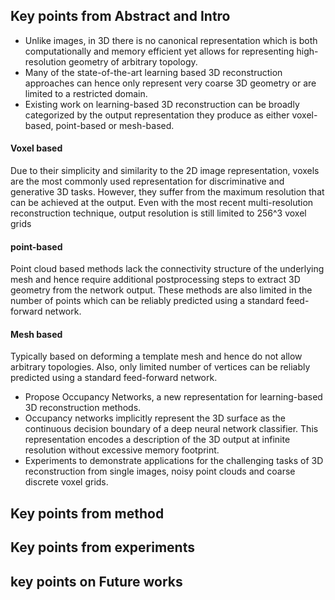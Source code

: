 ## Key points from Abstract and Intro

+ Unlike images, in 3D there is no canonical representation which is both computationally and memory efficient yet allows for representing high-resolution geometry of arbitrary topology. 
+ Many of the state-of-the-art learning based 3D reconstruction approaches can hence only represent very coarse 3D geometry or are limited to a restricted domain.
+ Existing work on learning-based 3D reconstruction can be broadly categorized by the output representation they produce as either voxel-based, point-based or mesh-based.

#### Voxel based 
Due to their simplicity and similarity to the 2D image representation, voxels are the most commonly used representation for discriminative and generative 3D tasks. However, they suffer from the maximum resolution that can be achieved at the output. Even with the most recent multi-resolution reconstruction technique, output resolution is still limited to 256^3 voxel grids

#### point-based 
Point cloud based methods lack the connectivity structure of the underlying mesh and hence require additional postprocessing steps to extract 3D geometry from the network output. These methods are also limited in the number of points which can be reliably predicted using a standard feed-forward network.

#### Mesh based
Typically based on deforming a template mesh and hence do not allow arbitrary topologies. Also, only limited number of vertices can be reliably predicted using a standard feed-forward network.

+ Propose Occupancy Networks, a new representation for learning-based 3D reconstruction methods.
+ Occupancy networks implicitly represent the 3D surface as the continuous decision boundary of a deep neural network classifier. This representation encodes a description of the 3D output at infinite resolution without excessive memory footprint.
+ Experiments to demonstrate applications for the challenging tasks of 3D reconstruction from single images, noisy point clouds and coarse discrete voxel grids.

## Key points from method


## Key points from experiments


## key points on Future works

